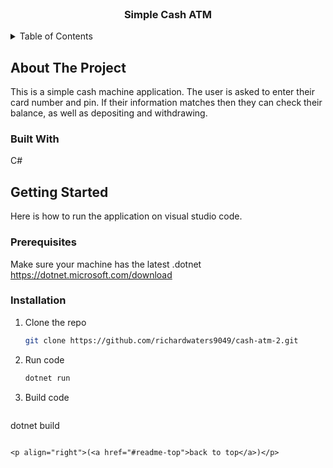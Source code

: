 
<!-- PROJECT LOGO -->
<br />
<div align="center">
  <h3 align="center">Simple Cash ATM</h3>
</div>

<!-- TABLE OF CONTENTS -->
<details>
  <summary>Table of Contents</summary>
  <ol>
    <li>
      <a href="#about-the-project">About The Project</a>
      <ul>
        <li><a href="#built-with">Built With</a></li>
      </ul>
    </li>
    <li>
      <a href="#getting-started">Getting Started</a>
      <ul>
        <li><a href="#prerequisites">Prerequisites</a></li>
        <li><a href="#installation">Installation</a></li>
      </ul>
    </li>
  </ol>
</details>



<!-- ABOUT THE PROJECT -->
## About The Project

This is a simple cash machine application. 
The user is asked to enter their card number and pin. 
If their information matches then they can check their balance, as well as depositing and withdrawing. 

### Built With
C# 

<!-- GETTING STARTED -->
## Getting Started

Here is how to run the application on visual studio code. 

### Prerequisites

Make sure your machine has the latest .dotnet
https://dotnet.microsoft.com/download

### Installation

1. Clone the repo
   ```sh
   git clone https://github.com/richardwaters9049/cash-atm-2.git
   ```
2. Run code
   ```sh
   dotnet run
   ```
3. Build code
   ```sh
  dotnet build
   ```

<p align="right">(<a href="#readme-top">back to top</a>)</p>
